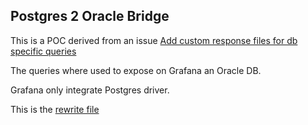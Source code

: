 ## Postgres 2 Oracle Bridge

This is a POC derived from an
issue [Add custom response files for db specific queries](https://github.com/kendarorg/the-protocol-master/issues/14)

The queries where used to expose on Grafana an Oracle DB.

Grafana only integrate Postgres driver.

This is the [rewrite file](rewrite.json)
